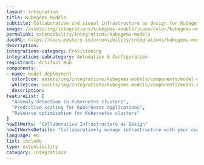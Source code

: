 ```yaml
---
layout: integration
title: Kubegems Models
subtitle: Collaborative and visual infrastructure as design for Kubegems Models
image: /assets/img/integrations/kubegems-models/icons/color/kubegems-models-color.svg
permalink: extensibility/integrations/kubegems-models
docURL: https://docs.meshery.io/extensibility/integrations/kubegems-models
description: 
integrations-category: Provisioning
integrations-subcategory: Automation & Configuration
registrant: Artifact Hub
components: 
- name: model-deployment
  colorIcon: assets/img/integrations/kubegems-models/components/model-deployment/icons/color/model-deployment-color.svg
  whiteIcon: assets/img/integrations/kubegems-models/components/model-deployment/icons/white/model-deployment-white.svg
  description: 
featureList: [
  "Anomaly detection in Kubernetes clusters",
  "Predictive scaling for Kubernetes applications",
  "Resource optimization for Kubernetes clusters"
]
howItWorks: "Collaborative Infrastructure as Design"
howItWorksDetails: "Collaboratively manage infrastructure with your coworkers synchronously sharing the same designs."
language: en
list: include
type: extensibility
category: integrations
---
```

